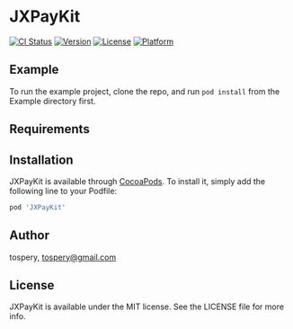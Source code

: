 # JXPayKit

[![CI Status](https://img.shields.io/travis/tospery/JXPayKit.svg?style=flat)](https://travis-ci.org/tospery/JXPayKit)
[![Version](https://img.shields.io/cocoapods/v/JXPayKit.svg?style=flat)](https://cocoapods.org/pods/JXPayKit)
[![License](https://img.shields.io/cocoapods/l/JXPayKit.svg?style=flat)](https://cocoapods.org/pods/JXPayKit)
[![Platform](https://img.shields.io/cocoapods/p/JXPayKit.svg?style=flat)](https://cocoapods.org/pods/JXPayKit)

## Example

To run the example project, clone the repo, and run `pod install` from the Example directory first.

## Requirements

## Installation

JXPayKit is available through [CocoaPods](https://cocoapods.org). To install
it, simply add the following line to your Podfile:

```ruby
pod 'JXPayKit'
```

## Author

tospery, tospery@gmail.com

## License

JXPayKit is available under the MIT license. See the LICENSE file for more info.
